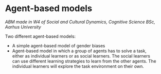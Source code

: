 # Agent-based models
_ABM made in W4 of Social and Cultural Dynamics, Cognitive Science BSc, Aarhus University_

Two different agent-based models:
- A simple agent-based model of gender biases
- Agent-based model in which a group of agents has to solve a task, either as individual learners or as social learners. The social learners can use different learning strategies to learn from the other agents. The individual learners will explore the task environment on their own.
